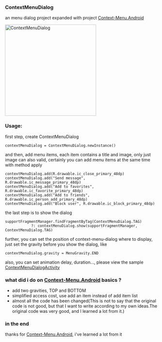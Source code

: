 ### ContextMenuDialog
   an menu dialog project expanded with project [Context-Menu.Android](https://github.com/Yalantis/Context-Menu.Android)
   
   <img src="./context-menu-dialog.gif" width="300" alt="ContextMenuDialog" />
   
### Usage:
   first step, create ContextMenuDialog
```
contextMenuDialog = ContextMenuDialog.newInstance()
```
   and then, add menu items, each item contains a title and image, 
   only just image can also valid, certainly you can add menu items at the same time with method apply
```
contextMenuDialog.add(R.drawable.ic_close_primary_48dp)
contextMenuDialog.add("Send message", R.drawable.ic_message_primary_48dp)
contextMenuDialog.add("Add to favorites", R.drawable.ic_favorite_primary_48dp)
contextMenuDialog.add("Add to friends", R.drawable.ic_person_add_primary_48dp)
contextMenuDialog.add("Block user", R.drawable.ic_block_primary_48dp)
```
   the last step is to show the dialog
```
supportFragmentManager.findFragmentByTag(ContextMenuDialog.TAG)
            ?: contextMenuDialog.show(supportFragmentManager, ContextMenuDialog.TAG)
```
   further, you can set the position of context-menu-dialog where to display, 
    just set the gravity before you show the dialog, like
```
contextMenuDialog.gravity = MenuGravity.END
```
   also, you can set animation delay, duration..., please view 
   the sample [ContextMenuDialogActivity](./ContextMenuDialogActivity.kt)
   
### what did i do on [Context-Menu.Android](https://github.com/Yalantis/Context-Menu.Android) basics ?
- add two gravities, TOP and BOTTOM
- simplified access cost, use add an item instead of add item list
- almost all the code has been changed(This is not to say that the original code is not good, 
but that I want to write according to my own ideas.The original code was very good, and I learned a lot from it.)

### in the end
thanks for [Context-Menu.Android](https://github.com/Yalantis/Context-Menu.Android), i've learned a lot from it
